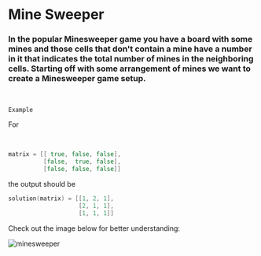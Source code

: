 # Mine Sweeper

### In the popular **Minesweeper** game you have a board with some mines and those cells that don't contain a mine have a number in it that indicates the total number of mines in the neighboring cells. Starting off with some arrangement of mines we want to create a **Minesweeper** game setup.

<br />

`Example`

For

<br />

```go
matrix = [[ true, false, false],
          [false,  true, false],
          [false, false, false]]
```

the output should be

```go
solution(matrix) = [[1, 2, 1],
                    [2, 1, 1],
                    [1, 1, 1]]
```

Check out the image below for better understanding:

<img src="https://codesignal.s3.amazonaws.com/tasks/minesweeper/img/example.png?_tm=1624662247096" alt='minesweeper' />

<br />

<br />


```javascript

```

```javascript

```